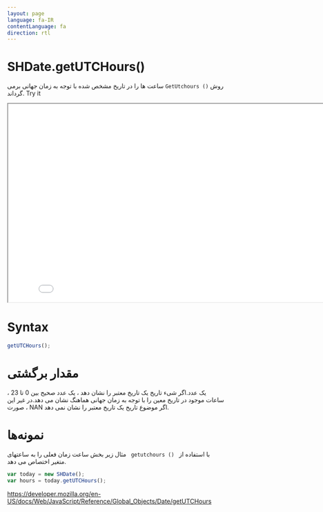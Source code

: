 ```yaml
---
layout: page
language: fa-IR
contentLanguage: fa
direction: rtl
---
```


# SHDate.getUTCHours()

روش <code dir="ltr">GetUtchours ()</code> ساعت ها را در تاریخ مشخص شده با توجه به زمان جهانی برمی گرداند.
Try it

<iframe style="width: 830px; height: 460px;" src="/SHDateTime-js/examples/live.html?function=getUTCHours" title="MDN Web Docs Interactive Example" loading="lazy"></iframe>
<br/>

# Syntax

```js
getUTCHours();
```

# مقدار برگشتی

یک عدد.اگر شیء تاریخ یک تاریخ معتبر را نشان دهد ، یک عدد صحیح بین 0 تا 23 ، ساعات موجود در تاریخ معین را با توجه به زمان جهانی هماهنگ نشان می دهد.در غیر این صورت ، NAN اگر موضوع تاریخ یک تاریخ معتبر را نشان نمی دهد.

# نمونه‌ها

با استفاده از <code dir = "ltr"> getutchours () </code>
مثال زیر بخش ساعت زمان فعلی را به ساعتهای متغیر اختصاص می دهد.

```js
var today = new SHDate();
var hours = today.getUTCHours();
```

https://developer.mozilla.org/en-US/docs/Web/JavaScript/Reference/Global_Objects/Date/getUTCHours
